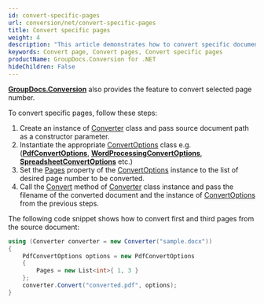 ```yaml
---
id: convert-specific-pages
url: conversion/net/convert-specific-pages
title: Convert specific pages
weight: 4
description: "This article demonstrates how to convert specific document pages by page number using GroupDocs.Conversion for .NET API."
keywords: Convert page, Convert pages, Convert specific pages
productName: GroupDocs.Conversion for .NET
hideChildren: False
---
```

[**GroupDocs.Conversion**](https://products.groupdocs.com/conversion/net) also provides the feature to convert selected page number.

To convert specific pages, follow these steps:

1.   Create an instance of [Converter](https://reference.groupdocs.com/conversion/net/groupdocs.conversion/converter) class and pass source document path as a constructor parameter.
2.   Instantiate the appropriate [ConvertOptions](https://reference.groupdocs.com/conversion/net/groupdocs.conversion.options.convert/convertoptions) class e.g. (**[PdfConvertOptions](https://reference.groupdocs.com/conversion/net/groupdocs.conversion.options.convert/pdfconvertoptions)**, **[WordProcessingConvertOptions](https://reference.groupdocs.com/conversion/net/groupdocs.conversion.options.convert/wordprocessingconvertoptions)**, **[SpreadsheetConvertOptions](https://reference.groupdocs.com/conversion/net/groupdocs.conversion.options.convert/spreadsheetconvertoptions)** etc.)
3.   Set the [Pages](https://reference.groupdocs.com/conversion/net/groupdocs.conversion.options.convert/commonconvertoptions-1/pages) property of the [ConvertOptions](https://reference.groupdocs.com/conversion/net/groupdocs.conversion.options.convert/convertoptions) instance to the list of desired page number to be converted.
4.   Call the [Convert](https://reference.groupdocs.com/conversion/net/groupdocs.conversion/converter/convert/#convert_3) method of [Converter](https://reference.groupdocs.com/conversion/net/groupdocs.conversion/converter) class instance and pass the filename of the converted document and the instance of [ConvertOptions](https://reference.groupdocs.com/conversion/net/groupdocs.conversion.options.convert/convertoptions) from the previous steps.

The following code snippet shows how to convert first and third pages from the source document:

```csharp
using (Converter converter = new Converter("sample.docx"))
{
    PdfConvertOptions options = new PdfConvertOptions
    {
        Pages = new List<int>{ 1, 3 }
    };
    converter.Convert("converted.pdf", options);
}
```
